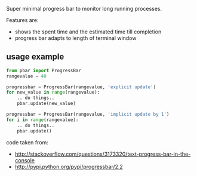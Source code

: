 Super minimal progress bar to monitor long running processes.

Features are:
- shows the spent time and the estimated time till completion
- progress bar adapts to length of terminal window

## usage example
``` python
from pbar import ProgressBar
rangevalue = 40

progressbar = ProgressBar(rangevalue, 'explicit update')
for new_value in range(rangevalue):
    .. do things..
    pbar.update(new_value)    

progressbar = ProgressBar(rangevalue, 'implicit update by 1')
for i in range(rangevalue):
    .. do things..
    pbar.update()
```

code taken from: 
- http://stackoverflow.com/questions/3173320/text-progress-bar-in-the-console
- http://pypi.python.org/pypi/progressbar/2.2

